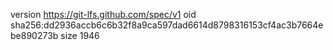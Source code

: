 version https://git-lfs.github.com/spec/v1
oid sha256:dd2936accb6c6b32f8a9ca597dad6614d8798316153cf4ac3b7664ebe890273b
size 1946
